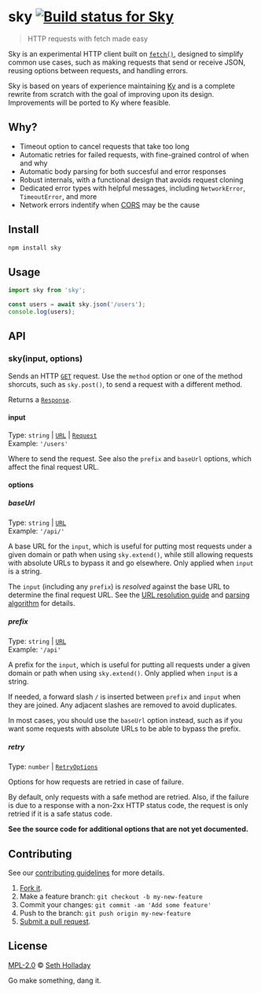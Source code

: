 # sky [![Build status for Sky](https://travis-ci.org/sholladay/sky.svg "Build Status")](https://travis-ci.com/sholladay/sky "Builds")

> HTTP requests with fetch made easy

Sky is an experimental HTTP client built on [`fetch()`](https://developer.mozilla.org/en-US/docs/Web/API/Fetch_API), designed to simplify common use cases, such as making requests that send or receive JSON, reusing options between requests, and handling errors.

Sky is based on years of experience maintaining [Ky](https://github.com/sindresorhus/ky) and is a complete rewrite from scratch with the goal of improving upon its design. Improvements will be ported to Ky where feasible.

## Why?

 - Timeout option to cancel requests that take too long
 - Automatic retries for failed requests, with fine-grained control of when and why
 - Automatic body parsing for both succesful and error responses
 - Robust internals, with a functional design that avoids request cloning
 - Dedicated error types with helpful messages, including `NetworkError`, `TimeoutError`, and more
 - Network errors indentify when [CORS](https://developer.mozilla.org/en-US/docs/Web/HTTP/Guides/CORS) may be the cause

## Install

```sh
npm install sky
```

## Usage

```js
import sky from 'sky';

const users = await sky.json('/users');
console.log(users);
```

## API

### sky(input, options)

Sends an HTTP [`GET`](https://developer.mozilla.org/en-US/docs/Web/HTTP/Reference/Methods/GET) request. Use the `method` option or one of the method shorcuts, such as `sky.post()`, to send a request with a different method.

Returns a [`Response`](https://developer.mozilla.org/en-US/docs/Web/API/Response).

#### input

Type: `string` | [`URL`](https://developer.mozilla.org/en-US/docs/Web/API/URL) | [`Request`](https://developer.mozilla.org/en-US/docs/Web/API/Request)<br>
Example: `'/users'`

Where to send the request. See also the `prefix` and `baseUrl` options, which affect the final request URL.

#### options

##### baseUrl

Type: `string` | [`URL`](https://developer.mozilla.org/en-US/docs/Web/API/URL)<br>
Example: `'/api/'`

A base URL for the `input`, which is useful for putting most requests under a given domain or path when using `sky.extend()`, while still allowing requests with absolute URLs to bypass it and go elsewhere. Only applied when `input` is a string.

The `input` (including any `prefix`) is _resolved_ against the base URL to determine the final request URL. See the [URL resolution guide](https://developer.mozilla.org/en-US/docs/Web/API/URL_API/Resolving_relative_references) and [parsing algorithm](https://url.spec.whatwg.org/#concept-basic-url-parser) for details.

##### prefix

Type: `string` | [`URL`](https://developer.mozilla.org/en-US/docs/Web/API/URL)<br>
Example: `'/api'`

A prefix for the `input`, which is useful for putting all requests under a given domain or path when using `sky.extend()`. Only applied when `input` is a string.

If needed, a forward slash `/` is inserted between `prefix` and `input` when they are joined. Any adjacent slashes are removed to avoid duplicates.

In most cases, you should use the `baseUrl` option instead, such as if you want some requests with absolute URLs to be able to bypass the prefix.

##### retry

Type: `number` | [`RetryOptions`](https://github.com/sindresorhus/p-retry/tree/0a288cc203d657eb20e317163ae21834b86ba1bb?tab=readme-ov-file#options)

Options for how requests are retried in case of failure.

By default, only requests with a safe method are retried. Also, if the failure is due to a response with a non-2xx HTTP status code, the request is only retried if it is a safe status code.

**See the source code for additional options that are not yet documented.**

## Contributing

See our [contributing guidelines](https://github.com/sholladay/sky/blob/master/CONTRIBUTING.md "Guidelines for participating in this project") for more details.

1. [Fork it](https://github.com/sholladay/sky/fork).
2. Make a feature branch: `git checkout -b my-new-feature`
3. Commit your changes: `git commit -am 'Add some feature'`
4. Push to the branch: `git push origin my-new-feature`
5. [Submit a pull request](https://github.com/sholladay/sky/compare "Submit code to this project for review").

## License

[MPL-2.0](https://github.com/sholladay/sky/blob/master/LICENSE "License for sky") © [Seth Holladay](https://seth-holladay.com "Author of sky")

Go make something, dang it.
